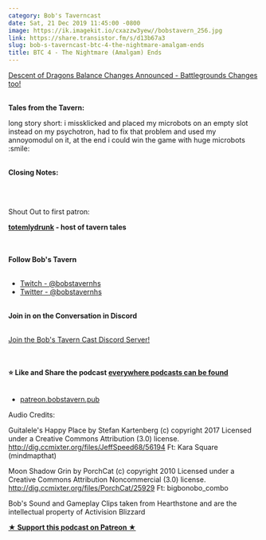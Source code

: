 ```yaml
---
category: Bob's Taverncast
date: Sat, 21 Dec 2019 11:45:00 -0800
image: https://ik.imagekit.io/cxazzw3yew//bobstavern_256.jpg
link: https://share.transistor.fm/s/d13b67a3
slug: bob-s-taverncast-btc-4-the-nightmare-amalgam-ends
title: BTC 4 - The Nightmare (Amalgam) Ends
---
```


<p><a href="https://www.hearthpwn.com/news/7147-descent-of-dragons-balance-changes-announced">Descent of Dragons Balance Changes Announced - Battlegrounds Changes too!</a></p><p><strong><br />Tales from the Tavern: </strong></p><p>long story short: i missklicked and placed my microbots on an empty slot instead on my psychotron, had to fix that problem and used my annoyomodul on it, at the end i could win the game with huge microbots :smile:</p><p><strong><br />Closing Notes:<br /></strong><br /></p><p><br /></p><p>Shout Out to first patron:</p><p><a href="https://twitter.com/totemlydrunkctr"><strong>totemlydrunk</strong></a><strong> - host of tavern tales<br /></strong><br /></p><p><strong><br />Follow Bob's Tavern<br /></strong><br /></p><ul>
<li><a href="https://twitch.tv/bobstavernhs">Twitch - @bobstavernhs</a></li>
<li><a href="https://twitter.com/bobstavernhs">Twitter - @bobstavernhs</a></li>
</ul><p><strong><br />Join in on the Conversation in Discord<br /></strong><br /></p><p><a href="https://discord.gg/c2rFknG">Join the Bob's Tavern Cast Discord Server!<br /></a><br /></p><p><strong><br />⭐ Like and Share the podcast </strong><a href="http://bobstavern.pub/subscribe"><strong>everywhere podcasts can be found<br /></strong></a><br /></p><ul><li><a href="http://patreon.bobstavern.pub/">patreon.bobstavern.pub</a></li></ul><p>Audio Credits:</p><p>Guitalele's Happy Place by Stefan Kartenberg (c) copyright 2017 Licensed under a Creative Commons Attribution (3.0) license. <a href="http://dig.ccmixter.org/files/JeffSpeed68/56194">http://dig.ccmixter.org/files/JeffSpeed68/56194</a> Ft: Kara Square (mindmapthat)</p><p>Moon Shadow Grin by PorchCat (c) copyright 2010 Licensed under a Creative Commons Attribution Noncommercial (3.0) license. <a href="http://dig.ccmixter.org/files/PorchCat/25929">http://dig.ccmixter.org/files/PorchCat/25929</a> Ft: bigbonobo_combo</p><p>Bob's Sound and Gameplay Clips taken from Hearthstone and are the intellectual property of Activision Blizzard</p><p><strong><a href="http://patreon.bobstavern.pub" rel="payment" title="★ Support this podcast on Patreon ★">★ Support this podcast on Patreon ★</a></strong></p>
